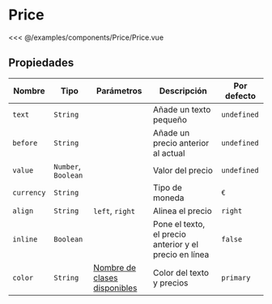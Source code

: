# Price

<Preview>
  <template slot="demo">
    <components-Price-Price />
  </template>
  
  <<< @/examples/components/Price/Price.vue
</Preview>
  
## Propiedades

| Nombre     | Tipo                | Parámetros                                                               | Descripción                                            | Por defecto |
|------------|---------------------|--------------------------------------------------------------------------|--------------------------------------------------------|-------------|
| `text`     | `String`            |                                                                          | Añade un texto pequeño                                 | `undefined` |
| `before`   | `String`            |                                                                          | Añade un precio anterior al actual                     | `undefined` |
| `value`    | `Number`, `Boolean` |                                                                          | Valor del precio                                       | `undefined` |
| `currency` | `String`            |                                                                          | Tipo de moneda                                         | `€`         |
| `align`    | `String`            | `left`, `right`                                                          | Alinea el precio                                       | `right`     |
| `inline`   | `Boolean`           |                                                                          | Pone el texto, el precio anterior y el precio en línea | `false`     |
| `color`    | `String`            | [Nombre de clases disponibles](../estilos/clases-de-utilidad/colores.md) | Color del texto y precios                              | `primary`   |